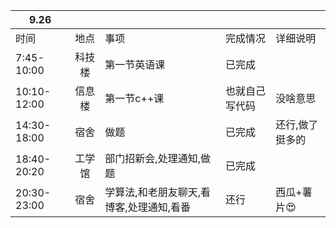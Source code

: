 | 9.26        |        |                                          |                |                 |
| ----------- | :----: | ---------------------------------------- | -------------- | --------------- |
| 时间        |  地点  | 事项                                     | 完成情况       | 详细说明        |
| 7:45-10:00  | 科技楼 | 第一节英语课                             | 已完成         |                 |
| 10:10-12:00 | 信息楼 | 第一节c++课                              | 也就自己写代码 | 没啥意思        |
| 14:30-18:00 |  宿舍  | 做题                                     | 已完成         | 还行,做了挺多的 |
| 18:40-20:20 | 工学馆 | 部门招新会,处理通知,做题                 | 已完成         |                 |
| 20:30-23:00 |  宿舍  | 学算法,和老朋友聊天,看博客,处理通知,看番 | 还行           | 西瓜+薯片😍      |

